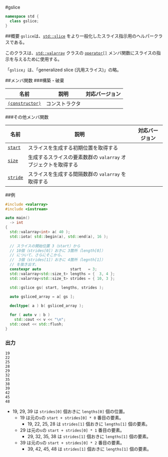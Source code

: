 #gslice
```cpp
namespace std {
  class gslice;
}
```

##概要
`gslice`は、[`std::slice`](/reference/valarray/slice.md) をより一般化したスライス指示用のヘルパークラスである。

このクラスは、[`std::valarray`](./valarray.md) クラスの [`operator[]`](./valarray/op_at.md) メンバ関数にスライスの指示を与えるために使用する。


「`gslice`」は、「generalized slice (汎用スライス)」の略。


##メンバ関数
###構築・破棄

| 名前 | 説明 | 対応バージョン |
|------------------------------------|----------------------------|------|
| [`(constructor)`](./slice/slice.md)| コンストラクタ             |      |


###その他メンバ関数

| 名前 | 説明 | 対応バージョン |
|--------------------------------|----------------------------------------------------------------|------|
| [`start`](./gslice/start.md)   | スライスを生成する初期位置を取得する                           |      |
| [`size`](./gslice/size.md)     | 生成するスライスの要素数群の `valarray` オブジェクトを取得する |      |
| [`stride`](./gslice/stride.md) | スライスを生成する間隔数群の `valarray` を取得する             |      |


##例
```cpp
#include <valarray>
#include <iostream>

auto main()
  -> int
{
  std::valarray<int> a( 40 );
  std::iota( std::begin(a), std::end(a), 16 );
  
  // スライスの開始位置 3（start）から
  // 10個（strides[0]）おきに 3箇所（length[0]）
  // について、さらにそこから、
  //  3個（strides[1]）おきに 4箇所（legnth[1]）
  // を抜き出す。
  constexpr auto             start   = 3;
  std::valarray<std::size_t> lengths = {  3, 4 };
  std::valarray<std::size_t> strides = { 10, 3 };

  std::gslice gs( start, lengths, strides );

  auto gsliced_array = a[ gs ];
  
  decltype( a ) b( gsliced_array );

  for ( auto v : b )
    std::cout << v << "\n";
  std::cout << std::flush;
}

```

### 出力
```
19
22
25
28
29
32
35
38
39
42
45
48
```

- 19, 29, 39 は `strides[0]` 個おきに `lengths[0]` 個の位置。
    - 19 は元の`s`の `start + strides[0] * 0` 番目の要素。
        - 19, 22, 25, 28 は `strides[1]` 個おきに `lengths[1]` 個の要素。
    - 29 は元の`s`の `start + strides[0] * 1` 番目の要素。
        - 29, 32, 35, 38 は `strides[1]` 個おきに `lengths[1]` 個の要素。
    - 39 は元の`s`の `start + strides[0] * 2` 番目の要素。
        - 39, 42, 45, 48 は `strides[1]` 個おきに `lengths[1]` 個の要素。
